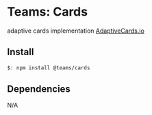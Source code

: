 # Teams: Cards

adaptive cards implementation [AdaptiveCards.io](https://adaptivecards.io/)

## Install

```bash
$: npm install @teams/cards
```

## Dependencies

N/A
